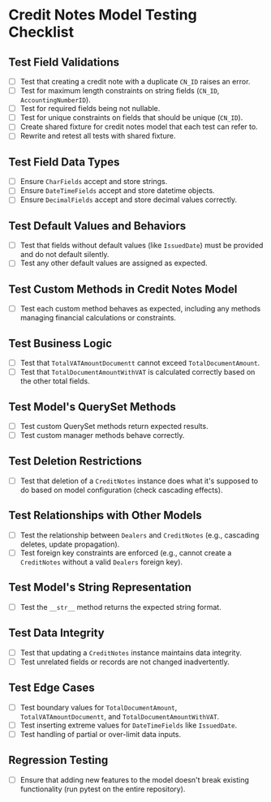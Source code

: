 # Credit Notes Model Testing Checklist

## Test Field Validations
- [ ] Test that creating a credit note with a duplicate `CN_ID` raises an error.
- [ ] Test for maximum length constraints on string fields (`CN_ID`, `AccountingNumberID`).
- [ ] Test for required fields being not nullable.
- [ ] Test for unique constraints on fields that should be unique (`CN_ID`).
- [ ] Create shared fixture for credit notes model that each test can refer to.
- [ ] Rewrite and retest all tests with shared fixture.

## Test Field Data Types
- [ ] Ensure `CharFields` accept and store strings.
- [ ] Ensure `DateTimeFields` accept and store datetime objects.
- [ ] Ensure `DecimalFields` accept and store decimal values correctly.

## Test Default Values and Behaviors
- [ ] Test that fields without default values (like `IssuedDate`) must be provided and do not default silently.
- [ ] Test any other default values are assigned as expected.

## Test Custom Methods in Credit Notes Model
- [ ] Test each custom method behaves as expected, including any methods managing financial calculations or constraints.

## Test Business Logic
- [ ] Test that `TotalVATAmountDocumentt` cannot exceed `TotalDocumentAmount`.
- [ ] Test that `TotalDocumentAmountWithVAT` is calculated correctly based on the other total fields.

## Test Model's QuerySet Methods
- [ ] Test custom QuerySet methods return expected results.
- [ ] Test custom manager methods behave correctly.

## Test Deletion Restrictions
- [ ] Test that deletion of a `CreditNotes` instance does what it's supposed to do based on model configuration (check cascading effects).

## Test Relationships with Other Models
- [ ] Test the relationship between `Dealers` and `CreditNotes` (e.g., cascading deletes, update propagation).
- [ ] Test foreign key constraints are enforced (e.g., cannot create a `CreditNotes` without a valid `Dealers` foreign key).

## Test Model's String Representation
- [ ] Test the `__str__` method returns the expected string format.

## Test Data Integrity
- [ ] Test that updating a `CreditNotes` instance maintains data integrity.
- [ ] Test unrelated fields or records are not changed inadvertently.

## Test Edge Cases
- [ ] Test boundary values for `TotalDocumentAmount`, `TotalVATAmountDocumentt`, and `TotalDocumentAmountWithVAT`.
- [ ] Test inserting extreme values for `DateTimeFields` like `IssuedDate`.
- [ ] Test handling of partial or over-limit data inputs.

## Regression Testing
- [ ] Ensure that adding new features to the model doesn't break existing functionality (run pytest on the entire repository).
